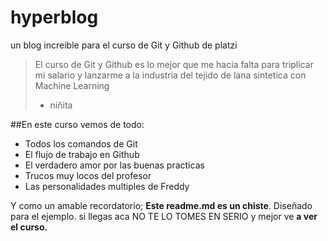 # hyperblog
un blog increible para el curso de Git y Github de platzi
>El curso de Git y Github es lo mejor que me hacia falta para triplicar mi salario y lanzarme a la industria del tejido de lana sintetica con Machine Learning
> - niñita

##En este curso vemos de todo:
* Todos los comandos de Git
* El flujo de trabajo en Github
* El verdadero amor por las buenas practicas
* Trucos muy locos del profesor 
* Las personalidades multiples de Freddy

Y como un amable recordatorio; **Este readme.md es un chiste**. Diseñado para el ejemplo. si llegas aca NO TE LO TOMES EN SERIO y mejor ve **a ver el curso.**